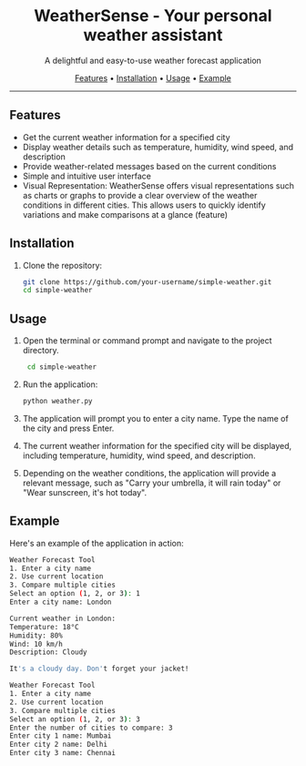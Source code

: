 <h1 align="center">WeatherSense - Your personal weather assistant</h1>


<p align="center">A delightful and easy-to-use weather forecast application</p>

<p align="center">
  <a href="#features">Features</a> •
  <a href="#installation">Installation</a> •
  <a href="#usage">Usage</a> •
  <a href="#example">Example</a> 
</p>

---

## Features

- Get the current weather information for a specified city
- Display weather details such as temperature, humidity, wind speed, and description
- Provide weather-related messages based on the current conditions
- Simple and intuitive user interface
 - Visual Representation: WeatherSense offers visual representations such as charts or graphs to provide a clear overview of the weather conditions in different cities. This allows users to quickly identify variations and make comparisons at a glance (feature)
## Installation

1. Clone the repository:

   ```bash
   git clone https://github.com/your-username/simple-weather.git
   cd simple-weather

## Usage

1. Open the terminal or command prompt and navigate to the project directory.
     ```bash
      cd simple-weather

2. Run the application:

   ```bash
   python weather.py
3. The application will prompt you to enter a city name. Type the name of the city and press Enter.

4. The current weather information for the specified city will be displayed, including temperature, humidity, wind speed, and description.

5. Depending on the weather conditions, the application will provide a relevant message, such as "Carry your umbrella, it will rain today" or "Wear sunscreen, it's hot today".

## Example

Here's an example of the application in action:

```bash
Weather Forecast Tool
1. Enter a city name
2. Use current location
3. Compare multiple cities
Select an option (1, 2, or 3): 1
Enter a city name: London

Current weather in London:
Temperature: 18°C
Humidity: 80%
Wind: 10 km/h
Description: Cloudy

It's a cloudy day. Don't forget your jacket!

Weather Forecast Tool
1. Enter a city name
2. Use current location
3. Compare multiple cities
Select an option (1, 2, or 3): 3
Enter the number of cities to compare: 3
Enter city 1 name: Mumbai
Enter city 2 name: Delhi
Enter city 3 name: Chennai



